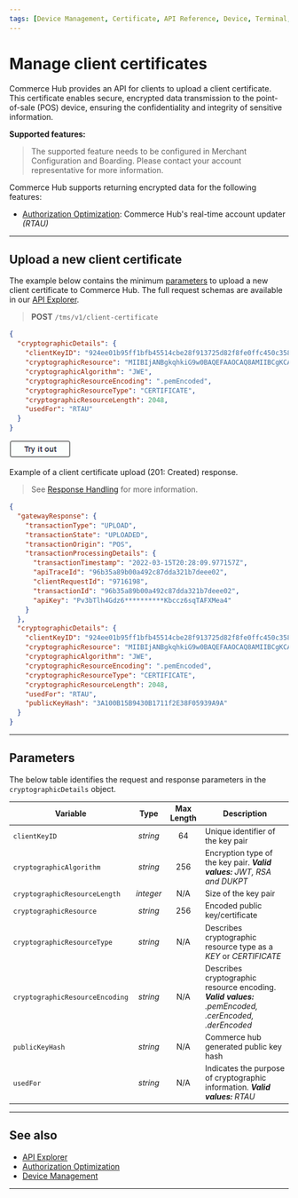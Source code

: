 ```yaml
---
tags: [Device Management, Certificate, API Reference, Device, Terminal, Point-of-Sale]
---
```


# Manage client certificates

Commerce Hub provides an API for clients to upload a client certificate. This certificate enables secure, encrypted data transmission to the point-of-sale (POS) device, ensuring the confidentiality and integrity of sensitive information.

**Supported features:**

<!-- theme: info -->
> The supported feature needs to be configured in Merchant Configuration and Boarding. Please contact your account representative for more information.

Commerce Hub supports returning encrypted data for the following features:

- [Authorization Optimization](?path=docs/Resources/Guides/Authorizations/Auth-Optimization.md): Commerce Hub's real-time account updater *(RTAU)*

---

## Upload a new client certificate

<!--
type: tab
titles: Request, Response
-->

The example below contains the minimum [parameters](#parameters) to upload a new client certificate to Commerce Hub. The full request schemas are available in our [API Explorer](../api/?type=post&path=/tms/v1/pos-decision-table).

<!-- theme: success -->
> **POST** `/tms/v1/client-certificate`

```json
{
  "cryptographicDetails": {
    "clientKeyID": "924ee01b95ff1bfb45514cbe28f913725d82f8fe0ffc450c3582b00bc4b.....",
    "cryptographicResource": "MIIBIjANBgkqhkiG9w0BAQEFAAOCAQ8AMIIBCgKCAQEAuDjOPaWa......",
    "cryptographicAlgorithm": "JWE",
    "cryptographicResourceEncoding": ".pemEncoded",
    "cryptographicResourceType": "CERTIFICATE",
    "cryptographicResourceLength": 2048,
    "usedFor": "RTAU"
  }
}
```

[![Try it out](../../../../assets/images/button.png)](../api/?type=post&path=/tms/v1/pos-decision-table)

<!--
type: tab
-->

Example of a client certificate upload (201: Created) response.

<!-- theme: info -->
> See [Response Handling](?path=docs/Resources/Guides/Response-Codes/Response-Handling.md) for more information.

```json
{
  "gatewayResponse": {
    "transactionType": "UPLOAD",
    "transactionState": "UPLOADED",
    "transactionOrigin": "POS",
    "transactionProcessingDetails": {
      "transactionTimestamp": "2022-03-15T20:28:09.977157Z",
      "apiTraceId": "96b35a89b00a492c87dda321b7deee02",
      "clientRequestId": "9716198",
      "transactionId": "96b35a89b00a492c87dda321b7deee02",
      "apiKey": "Pv3bTlh4Gdz6**********Kbccz6sqTAFXMea4"
    }
  },
  "cryptographicDetails": {
    "clientKeyID": "924ee01b95ff1bfb45514cbe28f913725d82f8fe0ffc450c3582b00bc4b8414d",
    "cryptographicResource": "MIIBIjANBgkqhkiG9w0BAQEFAAOCAQ8AMIIBCgKCAQEAuDjOPaWa......",
    "cryptographicAlgorithm": "JWE",
    "cryptographicResourceEncoding": ".pemEncoded",
    "cryptographicResourceType": "CERTIFICATE",
    "cryptographicResourceLength": 2048,
    "usedFor": "RTAU",
    "publicKeyHash": "3A100B15B9430B1711f2E38F05939A9A"
  }
}
```

<!-- type: tab-end -->

---

## Parameters

<!--
type: tab
titles: cryptographicDetails
-->

The below table identifies the request and response parameters in the `cryptographicDetails` object.

| Variable | Type | Max Length | Description |
| ----- | :-----: | :-----: | ----- |
| `clientKeyID` | *string* | 64 | Unique identifier of the key pair |
| `cryptographicAlgorithm` | *string* | 256 | Encryption type of the key pair. ***Valid values:** JWT, RSA and DUKPT* |
| `cryptographicResourceLength` | *integer* | N/A | Size of the key pair |
| `cryptographicResource` | *string* | 256 | Encoded public key/certificate |
| `cryptographicResourceType` | *string* | N/A | Describes cryptographic resource type as a *KEY* or *CERTIFICATE* |
| `cryptographicResourceEncoding` | *string* | N/A | Describes cryptographic resource encoding. ***Valid values:** .pemEncoded, .cerEncoded, .derEncoded* |
| `publicKeyHash` | *string* | N/A | Commerce hub generated public key hash |
| `usedFor` | *string* | N/A | Indicates the purpose of cryptographic information. ***Valid values:** RTAU* |

<!-- type: tab-end -->

---

## See also

- [API Explorer](../api/?type=post&path=/tms/v1/pos-decision-table)
- [Authorization Optimization](?path=docs/Resources/Guides/Authorizations/Auth-Optimization.md)
- [Device Management](?path=docs/Resources/API-Documents/Device-Management/Device-Management.md)

---
